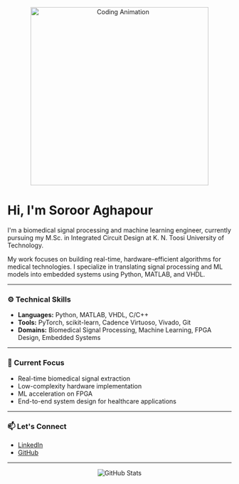 <!-- GitHub-themed animation -->
<p align="center">
  <img src="https://media.giphy.com/media/qgQUggAC3Pfv687qPC/giphy.gif" width="400" alt="Coding Animation" />
</p>

# Hi, I'm Soroor Aghapour

I'm a biomedical signal processing and machine learning engineer, currently pursuing my M.Sc. in Integrated Circuit Design at K. N. Toosi University of Technology.

My work focuses on building real-time, hardware-efficient algorithms for medical technologies. I specialize in translating signal processing and ML models into embedded systems using Python, MATLAB, and VHDL.

---

### ⚙️ Technical Skills

- **Languages:** Python, MATLAB, VHDL, C/C++
- **Tools:** PyTorch, scikit-learn, Cadence Virtuoso, Vivado, Git
- **Domains:** Biomedical Signal Processing, Machine Learning, FPGA Design, Embedded Systems

---

### 📌 Current Focus

- Real-time biomedical signal extraction  
- Low-complexity hardware implementation  
- ML acceleration on FPGA  
- End-to-end system design for healthcare applications

---

### 📫 Let's Connect

- [LinkedIn](https://www.linkedin.com/in/soroor-aghapoor)
- [GitHub](https://github.com/soroor-ag)

---

<p align="center">
  <img src="https://github-readme-stats.vercel.app/api?username=soroor-ag&show_icons=true&theme=default" alt="GitHub Stats" />
</p>
